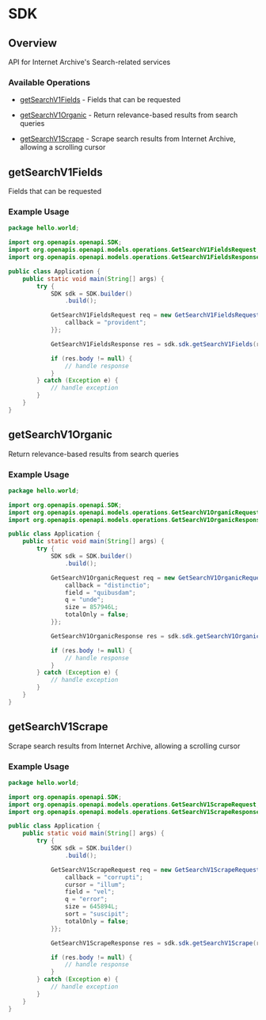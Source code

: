 # SDK

## Overview

API for Internet Archive's Search-related services


### Available Operations

* [getSearchV1Fields](#getsearchv1fields) - Fields that can be requested
* [getSearchV1Organic](#getsearchv1organic) - Return relevance-based results from search queries

* [getSearchV1Scrape](#getsearchv1scrape) - Scrape search results from Internet Archive, allowing a scrolling cursor


## getSearchV1Fields

Fields that can be requested

### Example Usage

```java
package hello.world;

import org.openapis.openapi.SDK;
import org.openapis.openapi.models.operations.GetSearchV1FieldsRequest;
import org.openapis.openapi.models.operations.GetSearchV1FieldsResponse;

public class Application {
    public static void main(String[] args) {
        try {
            SDK sdk = SDK.builder()
                .build();

            GetSearchV1FieldsRequest req = new GetSearchV1FieldsRequest() {{
                callback = "provident";
            }};            

            GetSearchV1FieldsResponse res = sdk.sdk.getSearchV1Fields(req);

            if (res.body != null) {
                // handle response
            }
        } catch (Exception e) {
            // handle exception
        }
    }
}
```

## getSearchV1Organic

Return relevance-based results from search queries


### Example Usage

```java
package hello.world;

import org.openapis.openapi.SDK;
import org.openapis.openapi.models.operations.GetSearchV1OrganicRequest;
import org.openapis.openapi.models.operations.GetSearchV1OrganicResponse;

public class Application {
    public static void main(String[] args) {
        try {
            SDK sdk = SDK.builder()
                .build();

            GetSearchV1OrganicRequest req = new GetSearchV1OrganicRequest() {{
                callback = "distinctio";
                field = "quibusdam";
                q = "unde";
                size = 857946L;
                totalOnly = false;
            }};            

            GetSearchV1OrganicResponse res = sdk.sdk.getSearchV1Organic(req);

            if (res.body != null) {
                // handle response
            }
        } catch (Exception e) {
            // handle exception
        }
    }
}
```

## getSearchV1Scrape

Scrape search results from Internet Archive, allowing a scrolling cursor


### Example Usage

```java
package hello.world;

import org.openapis.openapi.SDK;
import org.openapis.openapi.models.operations.GetSearchV1ScrapeRequest;
import org.openapis.openapi.models.operations.GetSearchV1ScrapeResponse;

public class Application {
    public static void main(String[] args) {
        try {
            SDK sdk = SDK.builder()
                .build();

            GetSearchV1ScrapeRequest req = new GetSearchV1ScrapeRequest() {{
                callback = "corrupti";
                cursor = "illum";
                field = "vel";
                q = "error";
                size = 645894L;
                sort = "suscipit";
                totalOnly = false;
            }};            

            GetSearchV1ScrapeResponse res = sdk.sdk.getSearchV1Scrape(req);

            if (res.body != null) {
                // handle response
            }
        } catch (Exception e) {
            // handle exception
        }
    }
}
```
